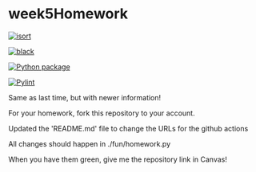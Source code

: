 # week5Homework

[![isort](https://github.com/vcu-nkim/week5homework/actions/workflows/isort.yml/badge.svg)](https://github.com/vcu-nkim/week5homework/actions/workflows/isort.yml)



[![black](https://github.com/vcu-nkim/week5homework/actions/workflows/pyblack.yml/badge.svg)](https://github.com/vcu-nkim/week5homework/actions/workflows/pyblack.yml)



[![Python package](https://github.com/vcu-nkim/week5homework/actions/workflows/pytest.yml/badge.svg)](https://github.com/vcu-nkim/week5homework/actions/workflows/pytest.yml)



[![Pylint](https://github.com/vcu-nkim/week5homework/actions/workflows/pylint.yml/badge.svg)](https://github.com/vcu-nkim/week5homework/actions/workflows/pylint.yml)


Same as last time, but with newer information!

For your homework, fork this repository to your account.

Updated the 'README.md' file to change the URLs for the github actions

All changes should happen in ./fun/homework.py

When you have them green, give me the repository link in Canvas!

